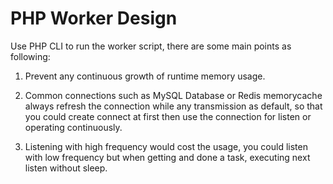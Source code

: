 PHP Worker Design
=================

Use PHP CLI to run the worker script, there are some main points as following:

1. Prevent any continuous growth of runtime memory usage.

2. Common connections such as MySQL Database or Redis memorycache always refresh the connection while any transmission as default, so that you could create connect at first then use the connection for listen or operating continuously.

3. Listening with high frequency would cost the usage, you could listen with low frequency but when getting and done a task, executing next listen without sleep.
